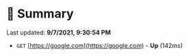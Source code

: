 # 📖 Summary
Last updated: **9/7/2021, 9:30:54 PM**

- `GET` [https://google.com](https://google.com) - **Up** (142ms)
